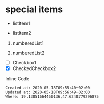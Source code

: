 # special items
*   listItem1
    
*   listItem2
    

1.  numberedList1
    
2.  numberedList2
    

- [ ] Checkbox1
- [x] CheckedCheckbox2

Inline Code

    Created at: 2020-05-18T09:55:40+02:00
    Updated at: 2020-05-18T09:56:49+02:00
    Where: 19.13851664460136,47.6248779296875


